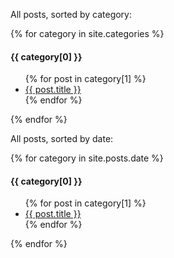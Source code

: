 All posts, sorted by category:

{% for category in site.categories %}
  <h4>{{ category[0] }}</h4>
  <ul>
    {% for post in category[1] %}
      <li><a href="{{ post.url }}">{{ post.title }}</a></li>
    {% endfor %}
  </ul>
{% endfor %}

All posts, sorted by date:

{% for category in site.posts.date %}
  <h4>{{ category[0] }}</h4>
  <ul>
    {% for post in category[1] %}
      <li><a href="{{ post.url }}">{{ post.title }}</a></li>
    {% endfor %}
  </ul>
{% endfor %}

